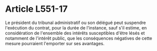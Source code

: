 # Article L551-17

Le président du tribunal administratif ou son délégué peut suspendre l'exécution du contrat, pour la durée de l'instance, sauf s'il estime, en considération de l'ensemble des intérêts susceptibles d'être lésés et notamment de l'intérêt public, que les conséquences négatives de cette mesure pourraient l'emporter sur ses avantages.
